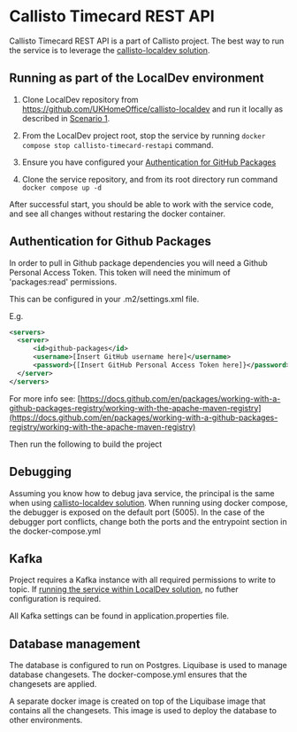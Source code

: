 # Callisto Timecard REST API

Callisto Timecard REST API is a part of Callisto project.
The best way to run the service is to leverage the [callisto-localdev solution](https://github.com/UKHomeOffice/callisto-localdev).

## Running as part of the LocalDev environment

1. Clone LocalDev repository from https://github.com/UKHomeOffice/callisto-localdev and run it locally as described in [Scenario 1](https://github.com/UKHomeOffice/callisto-localdev#scenario-1-running-callisto-without-need-to-edit-code-base-eg-demo-purposes).

2. From the LocalDev project root, stop the service by running `docker compose stop callisto-timecard-restapi` command.

3. Ensure you have configured your [Authentication for GitHub Packages](#authentication-for-github-packages)

4. Clone the service repository, and from its root directory run command `docker compose up -d`

After successful start, you should be able to work with the service code, and see all changes without restaring the docker container.

## Authentication for Github Packages

In order to pull in Github package dependencies you will need a Github Personal Access Token.
This token will need the minimum of 'packages:read' permissions.

This can be configured in your .m2/settings.xml file.

E.g.

```xml
<servers>
  <server>
      <id>github-packages</id>
      <username>[Insert GitHub username here]</username>
      <password>{[Insert GitHub Personal Access Token here]}</password>
  </server>
</servers>
```

For more info see:
[https://docs.github.com/en/packages/working-with-a-github-packages-registry/working-with-the-apache-maven-registry](https://docs.github.com/en/packages/working-with-a-github-packages-registry/working-with-the-apache-maven-registry)

Then run the following to build the project

## Debugging

Assuming you know how to debug java service, the principal is the same when using [callisto-localdev solution](https://github.com/UKHomeOffice/callisto-localdev). When running using docker compose, the debugger is exposed on the default port (5005). In the case of the debugger port conflicts, change both the ports and the entrypoint section in the docker-compose.yml

## Kafka

Project requires a Kafka instance with all required permissions to write to topic. If [running the service within LocalDev solution](#running-as-part-of-the-localdev-environment), no futher configuration is required.

All Kafka settings can be found in application.properties file.

## Database management

The database is configured to run on Postgres. Liquibase is used to manage database changesets. The docker-compose.yml ensures that the changesets are applied.

A separate docker image is created on top of the Liquibase image that contains all the changesets. This image is used to deploy the database to other environments.

